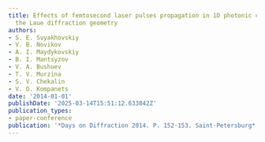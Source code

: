 ```yaml
---
title: Effects of femtosecond laser pulses propagation in 1D photonic crystals in
  the Laue diffraction geometry
authors:
- S. E. Svyakhovskiy
- V. B. Novikov
- A. I. Maydykovskiy
- B. I. Mantsyzov
- V. A. Bushuev
- T. V. Murzina
- S. V. Chekalin
- V. O. Kompanets
date: '2014-01-01'
publishDate: '2025-03-14T15:51:12.633842Z'
publication_types:
- paper-conference
publication: '*Days on Diffraction 2014. P. 152-153. Saint-Petersburg*'
---
```

